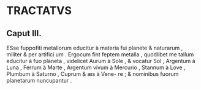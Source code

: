 # TRACTATVS
## Caput III.

ESse fuppofiti metallorum educitur à materia fui planete & naturarum , militer & per artifici um . Ergocum fint feptem metalla , quodlibet me tallum educitur à fuo planeta , videlicet Aurum à Sole , & vocatur Sol , Argentum à Luna , Ferrum à Marte , Argentum vivum à Mercurio , Stannum à Love , Plumbum à Saturno , Cuprum & æs à Vene- re ; & nominibus fuorum planetarum nuncupantur . 